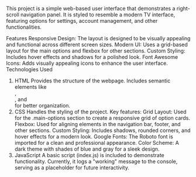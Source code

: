 This project is a simple web-based user interface that demonstrates a right-scroll navigation panel. It is styled to resemble a modern TV interface, featuring options for settings, account management, and other functionalities.

Features
Responsive Design: The layout is designed to be visually appealing and functional across different screen sizes.
Modern UI: Uses a grid-based layout for the main options and flexbox for other sections.
Custom Styling: Includes hover effects and shadows for a polished look.
Font Awesome Icons: Adds visually appealing icons to enhance the user interface.
Technologies Used
1. HTML
Provides the structure of the webpage.
Includes semantic elements like <nav>, <footer>, and <div> for better organization.
2. CSS
Handles the styling of the project.
Key features:
Grid Layout: Used for the .main-options section to create a responsive grid of option cards.
Flexbox: Used for aligning elements in the navigation bar, footer, and other sections.
Custom Styling: Includes shadows, rounded corners, and hover effects for a modern look.
Google Fonts: The Roboto font is imported for a clean and professional appearance.
Color Scheme: A dark theme with shades of blue and gray for a sleek design.
3. JavaScript
A basic script (index.js) is included to demonstrate functionality.
Currently, it logs a "working" message to the console, serving as a placeholder for future interactivity.
